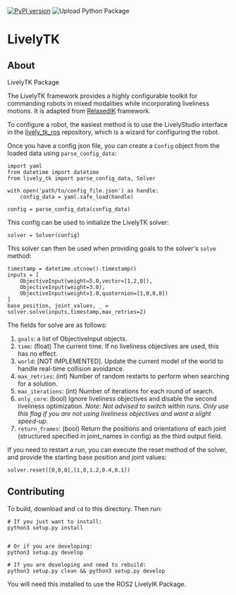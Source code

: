 [![PyPI version](https://img.shields.io/pypi/v/lively_tk)](https://badge.fury.io/py/lively_tk)
![Upload Python Package](https://github.com/Wisc-HCI/lively_tk/workflows/Upload%20Python%20Package/badge.svg)
# LivelyTK

## About

LivelyTK Package

The LivelyTK framework provides a highly configurable toolkit for commanding robots in mixed modalities while incorporating liveliness motions. It is adapted from [RelaxedIK](https://github.com/uwgraphics/relaxed_ik_core) framework.

To configure a robot, the easiest method is to use the LivelyStudio interface in the [lively_tk_ros](https://github.com/Wisc-HCI/lively_tk_ros) repository, which is a wizard for configuring the robot.

Once you have a config json file, you can create a `Config` object from the loaded data using `parse_config_data`:

```
import yaml
from datetime import datetime
from lively_tk import parse_config_data, Solver

with open('path/to/config_file.json') as handle:
    config_data = yaml.safe_load(handle)

config = parse_config_data(config_data)
```

This config can be used to initialize the LivelyTK solver:

```
solver = Solver(config)
```

This solver can then be used when providing goals to the solver's `solve` method:

```
timestamp = datetime.utcnow().timestamp()
inputs = [
    ObjectiveInput(weight=5.0,vector=[1,2,0]),
    ObjectiveInput(weight=3.0),
    ObjectiveInput(weight=1.0,quaternion=[1,0,0,0])
]
base_position, joint_values, _ = solver.solve(inputs,timestamp,max_retries=2)

```

The fields for solve are as follows:
1. `goals`: a list of ObjectiveInput objects.
2. `time`: (float) The current time. If no liveliness objectives are used, this has no effect.
3. `world`: [NOT IMPLEMENTED]. Update the current model of the world to handle real-time collision avoidance.
4. `max_retries`: (int) Number of random restarts to perform when searching for a solution.
5. `max_iterations`: (int) Number of iterations for each round of search.
6. `only_core`: (bool) Ignore liveliness objectives and disable the second liveliness optimization. *Note: Not advised to switch within runs. Only use this flag if you are not using liveliness objectives and want a slight speed-up.*
7. `return_frames`: (bool) Return the positions and orientations of each joint (structured specified in joint_names in config) as the third output field.

If you need to restart a run, you can execute the reset method of the solver, and provide the starting base position and joint values:

```
solver.reset([0,0,0],[1,0,1.2,0.4,0.1])
```

## Contributing

To build, download and `cd` to this directory. Then run:

```
# If you just want to install:
python3 setup.py install


# Or if you are developing:
python3 setup.py develop

# If you are developing and need to rebuild:
python3 setup.py clean && python3 setup.py develop
```

You will need this installed to use the ROS2 LivelyIK Package.
